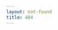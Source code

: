 ```yaml
---
layout: not-found
title: 404
---
```

<script src="{{ site.baseurl }}/js/typed.min.js"></script>
<script>
  $(function(){
            var weekdays = ["Sunday", "Monday", "Tuesday", "Wednesday", "Thursday", "Friday", "Saturday"];
            var dayOfWeekIndex = (new Date()).getDay();
            var dayOfWeek = weekdays[dayOfWeekIndex];
            var dayOfWeekPastIndex = Math.floor(weekdays.length * Math.random());
            var dayOfWeekPast;
            var hourOfDay = new Date().getHours();
            var timeOfDay;
            // choose day of week other than current one
            if (dayOfWeekPastIndex == dayOfWeekIndex) {
              dayOfWeekPast = weekdays[(dayOfWeekPastIndex + 1) % weekdays.length];
            } else {
              dayOfWeekPast = weekdays[dayOfWeekPastIndex];
            }
            // assign time of day to the hour
            if ((hourOfDay >= 4) && (hourOfDay <= 11)) {
              timeOfDay = "morning";
            } else if ((hourOfDay >= 12) && (hourOfDay <= 16)) {
              timeOfDay = "afternoon";
            } else { 
              timeOfDay = "evening";
            }
            // make conversation
            $('#story').typed({
                strings: ['Hey there, Booboo Bear!^2000 \nHere we are.^2000 \nAin\'t much to look at, is it?^2000 \nCame here on a ' + dayOfWeekPast + " night once.^1000 \nIt was actually pretty crowded.^1000 \nBut on a " + dayOfWeek + " " +  timeOfDay + " .^300 .^300 .^1000 \nI guess it's just you^2000 and me.^2000 \nHeh.^3000 \nSo, what do you wanna do? ^2000 \nWe could just hang out here,^2000 \nLook at each other.^3000 \nNevermind, you're not that pretty.^2000 "],
                typeSpeed: 20,
                backDelay: 500,
                loop: false,
                loopCount: false,
            });
        });
        $(document).ready(function() {
          setTimeout(function() {
            // send 'em packing 
            $('#kick').append(' <a href="/">GO HOME</a>');
          }, 45000);
        });
</script>


<div id="story"></div>
<div id="kick"></div>